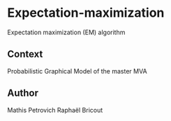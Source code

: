 # Expectation-maximization
Expectation maximization (EM) algorithm

## Context
Probabilistic Graphical Model of the master MVA

## Author
Mathis Petrovich
Raphaël Bricout